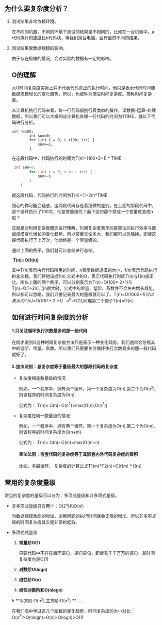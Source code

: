 ## 为什么要复杂度分析？ 



1. 测试结果非常依赖环境。

   在不同的机器，不同的环境下测试的结果是不相同的，比如在一台机器中，a代码执行的速度比b代码块，等我们换台电脑，会有截然不同的结果。

2. 测试结果受数据规模的影响。

   由于存在极端的情况，会对实验的数据有一定的影响。

   ## O的理解

   

   ​      大O时间复杂度实际上并不代表代码真正的执行时间，他只是表示代码时间随数据规模增长的变化趋势，所以，也被称为渐进时间复杂度。简称时间复杂度。

   ​		从计算机执行代码来看，每一行代码都执行着类似的操作，读数据-运算-处理数据，所以我们可以大概的设计算机处理一行代码的时间为1TIME，就以下代码进行分析。

   ```
   int n=100;
           int sum=0;
           for (int i = 0; i <100; i++) {
               sum+=i;
           }
   ```

   在这段代码中，代码执行的时间为T(n)=(100*2+1) * TIME

   ```java
    int sum=0;
           for (int i = 0; i <n ; i++) {
               sum+=i;
           }
       }
   ```

   就这段代码，代码执行的时间为T(n)=(1+2n)*TIME

   细心的你可能会疑惑，这两段代码存在着细微的差别，在上面的那段代码中，那个循环执行了100次，他是常量级的？而下面的那个换成一个变量就变成n呢？

   这就是对时间复杂度概念进行理解，时间复杂度表示的是算法的执行效率与数据规模变化增长的变化趋势。所以常量无论多大，我们都可以忽略掉。即便这段代码执行了上万次，他始终是一个常量级的。

   通过上面的例子，我们就可以总结进行总结。

   ​                          											**T(n)=O(f(n))**

   其中T(n)表示执行代码所用的时间，n表示数据规模的大小，f(n)表示代码执行的总次数。我们将他设成f(n),公式中的O，表示代码执行时间T(n)与f(n)成正比。所以上面的两个例子，可以分别表示为T(n)=O(100*       2+1)与T(n)=O(1+2n),当n很大时，公式中的常量、低阶、系数并不会左右增长趋势，所以都可以忽略，我们只要记录最大的量级就可以了。T(n)=O(100*2+1)可以表示为T(n)=O(100 * 2 +1）* n<sup>0</sup>=O(1),同理第二个例子T(n)=O(n).

   ## 如何进行时间复杂度的分析

   

   #### 1.只关注循环执行次数最多的那一段代码

   ​		在刚才说到O这种时间复杂度方法只是表示一种变化趋势。我们通常会忽视其中的低阶、常量、系数。所以我们只需要关注循环执行次数最多的那一段代码就好了。

   #### 2.加法法则：总复杂度等于量级最大的那段代码的复杂度

   - 复杂度相差数量级的情况

     例如，一个程序中，拥有两个循环，第一个复杂度为O(n),第二个为O(n<sup>2</sup>),则该程序的时间复杂度为O(n).

     公式为： T(n)= O(n)+O(n<sup>2</sup>)=max(O(n),O(n<sup>2</sup>))

   - 复杂度在同一数量级的情况

     例如，一个程序中，拥有两个循环，第一个复杂度为O(n),第二个为O(m),则该程序的时间复杂度为O(n+m).

     公式为： T(n)= O(n)+O(m)=max(O(m+n)

     #### 乘法法则：嵌套代码的复杂度等于其嵌套内外代码复杂度的乘积

     比如，多层循环， 复杂度的计算公式T1(m)*T2(n)=O(f(m) * f(n))

## 常用的复杂度量级 

常见的复杂度的量级可以分为：多项式量级和非多项式量级。

- 非多项式量级只有两个：O(2<sup>n</sup>)和O(n!)

  当数据规模急剧的增加，求解问题的执行时间就会无限的增加。所以非多项式级的时间复杂度其实是非常的低效。

- 多项式式量级

  1. **常量阶O(1)**

     只要代码中不存在循环语句，递归语句，即使有千千万万的语句，其时间复杂度也是O(1)

  2. **对数阶O(logn)**

  3. **线性阶O(n)**

  4. **线性对数阶和O(nlogn)**

  5.**平方阶:O(n<sup>2</sup>),立方阶:O(n<sup>3</sup>)  ** …… 

  在我们高中学过这几个函数的变化趋势，时间复杂度的大小对比：O(n<sup>2</sup>)>O(nlogn)>O(n)>O(logn)>O(1)

